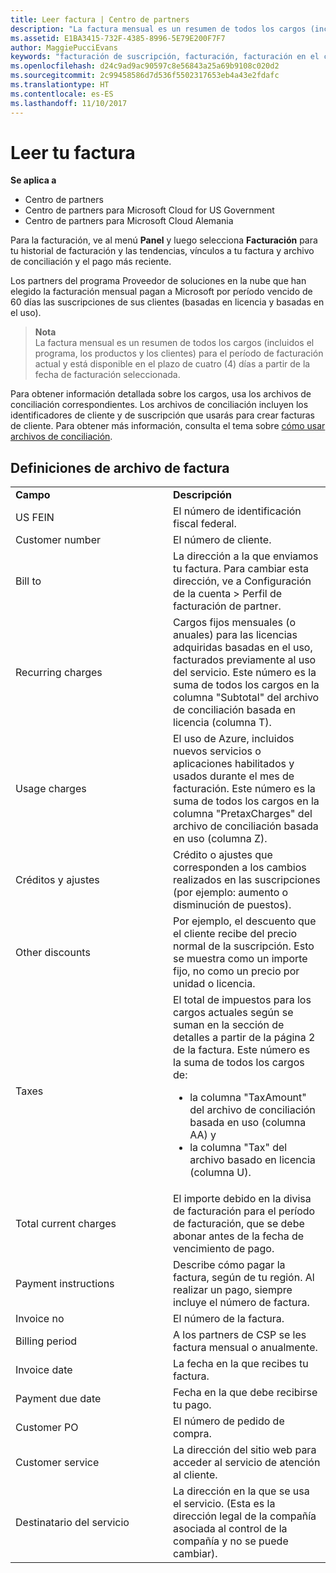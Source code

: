 ```yaml
---
title: Leer factura | Centro de partners
description: "La factura mensual es un resumen de todos los cargos (incluidos el programa, los productos y los clientes) para el período mensual actual. Está disponible en el panel del Centro de partners."
ms.assetid: E1BA3415-732F-4385-8996-5E79E200F7F7
author: MaggiePucciEvans
keywords: "facturación de suscripción, facturación, facturación en el centro de partners, facturación del centro de partners, leer mi factura, factura, factura del centro de partners, factura CSP, ¿dónde está mi factura?"
ms.openlocfilehash: d24c9ad9ac90597c8e56843a25a69b9108c020d2
ms.sourcegitcommit: 2c99458586d7d536f5502317653eb4a43e2fdafc
ms.translationtype: HT
ms.contentlocale: es-ES
ms.lasthandoff: 11/10/2017
---
```

# <a name="read-your-bill"></a>Leer tu factura

**Se aplica a**

-  Centro de partners
-  Centro de partners para Microsoft Cloud for US Government
-  Centro de partners para Microsoft Cloud Alemania

Para la facturación, ve al menú **Panel** y luego selecciona **Facturación** para tu historial de facturación y las tendencias, vínculos a tu factura y archivo de conciliación y el pago más reciente.

Los partners del programa Proveedor de soluciones en la nube que han elegido la facturación mensual pagan a Microsoft por período vencido de 60 días las suscripciones de sus clientes (basadas en licencia y basadas en el uso).

>**Nota**<br>
La factura mensual es un resumen de todos los cargos (incluidos el programa, los productos y los clientes) para el período de facturación actual y está disponible en el plazo de cuatro (4) días a partir de la fecha de facturación seleccionada.


Para obtener información detallada sobre los cargos, usa los archivos de conciliación correspondientes. Los archivos de conciliación incluyen los identificadores de cliente y de suscripción que usarás para crear facturas de cliente. Para obtener más información, consulta el tema sobre [cómo usar archivos de conciliación](use-the-reconciliation-files.md).

## <a name="invoice-file-definitions"></a>Definiciones de archivo de factura


<table>
<colgroup>
<col width="50%" />
<col width="50%" />
</colgroup>
<tbody>
<tr class="odd">
<td><strong>Campo</strong></td>
<td><strong>Descripción</strong></td>
</tr>
<tr class="even">
<td>US FEIN</td>
<td>El número de identificación fiscal federal.</td>
</tr>
<tr class="odd">
<td>Customer number</td>
<td>El número de cliente.</td>
</tr>
<tr class="even">
<td>Bill to</td>
<td>La dirección a la que enviamos tu factura. Para cambiar esta dirección, ve a Configuración de la cuenta > Perfil de facturación de partner. </td>
</tr>
<tr class="odd">
<td>Recurring charges</td>
<td>Cargos fijos mensuales (o anuales) para las licencias adquiridas basadas en el uso, facturados previamente al uso del servicio. Este número es la suma de todos los cargos en la columna &quot;Subtotal&quot; del archivo de conciliación basada en licencia (columna T).</td>
</tr>
<tr class="even">
<td>Usage charges</td>
<td>El uso de Azure, incluidos nuevos servicios o aplicaciones habilitados y usados durante el mes de facturación. Este número es la suma de todos los cargos en la columna &quot;PretaxCharges&quot; del archivo de conciliación basada en uso (columna Z).</td>
</tr>
<tr class="odd">
<td>Créditos y ajustes</td>
<td>Crédito o ajustes que corresponden a los cambios realizados en las suscripciones (por ejemplo: aumento o disminución de puestos).</td>
</tr>
<tr class="even">
<td>Other discounts</td>
<td>Por ejemplo, el descuento que el cliente recibe del precio normal de la suscripción. Esto se muestra como un importe fijo, no como un precio por unidad o licencia.</td>
</tr>
<tr class="odd">
<td>Taxes</td>
<td>El total de impuestos para los cargos actuales según se suman en la sección de detalles a partir de la página 2 de la factura. Este número es la suma de todos los cargos de:
<ul>
<li>la columna &quot;TaxAmount&quot; del archivo de conciliación basada en uso (columna AA) y </li>
<li>la columna &quot;Tax&quot; del archivo basado en licencia (columna U).</li>
</ul></td>
</tr>
<tr class="even">
<td>Total current charges</td>
<td>El importe debido en la divisa de facturación para el período de facturación, que se debe abonar antes de la fecha de vencimiento de pago.</td>
</tr>
<tr class="odd">
<td>Payment instructions</td>
<td>Describe cómo pagar la factura, según de tu región. Al realizar un pago, siempre incluye el número de factura.</td>
</tr>
<tr class="even">
<td>Invoice no</td>
<td>El número de la factura.</td>
</tr>
<tr class="odd">
<td>Billing period</td>
<td>A los partners de CSP se les factura mensual o anualmente.</td>
</tr>
<tr class="even">
<td>Invoice date</td>
<td>La fecha en la que recibes tu factura.</td>
</tr>
<tr class="odd">
<td>Payment due date</td>
<td>Fecha en la que debe recibirse tu pago.</td>
</tr>
<tr class="even">
<td>Customer PO</td>
<td>El número de pedido de compra.</td>
</tr>
<tr class="odd">
<td>Customer service</td>
<td>La dirección del sitio web para acceder al servicio de atención al cliente.</td>
</tr>
<tr class="even">
<td>Destinatario del servicio</td>
<td>La dirección en la que se usa el servicio. (Esta es la dirección legal de la compañía asociada al control de la compañía y no se puede cambiar).</td>
</tr>
</tbody>
</table>

 

 

 



